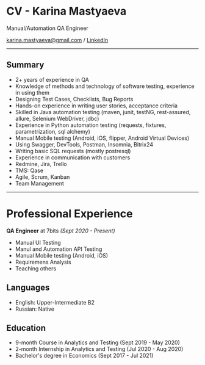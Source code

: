 # CV - Karina Mastyaeva

Manual/Automation QA Engineer

karina.mastyaeva@gmail.com / [LinkedIn](https://www.linkedin.com/in/karina-mastyaeva-6199b0213/)

* * *

## Summary
* 2+ years of experience in QA
* Knowledge of methods and technology of software testing, experience in using them
* Designing Test Cases, Checklists, Bug Reports
* Hands-on experience in writing user stories, acceptance criteria
* Skilled in Java automation testing (maven, junit, testNG, rest-assured, allure, Selenium WebDriver, jdbc)
* Experience in Python automation testing (requests, fixtures, parametrization, sql alchemy)
* Manual Mobile testing (Android, iOS, flipper, Android Virtual Devices)
* Using Swagger, DevTools, Postman, Insomnia, Bitrix24
* Writing basic SQL requests (mostly postresql)
* Experience in communication with customers 
* Redmine, Jira, Trello
* TMS: Qase
* Agile, Scrum, Kanban
* Team Management

* * *

# Professional Experience

**QA Engineer**
at 7bits _(Sept 2020 - Present)_

* Manual UI Testing
* Manul and Automation API Testing
* Manual Mobile testing (Android, iOS)
* Requiremens Analysis
* Teaching others

## Languages
* English: Upper-Intermediate B2
* Russian: Native

## Education
* 9-month Course in Analytics and Testing (Sept 2019 - May 2020)
* 2-month Internship in Analytics and Testing (Jul 2020 - Aug 2020)
* Bachelor's degree in Economics (Sept 2017 - Jul 2021)
